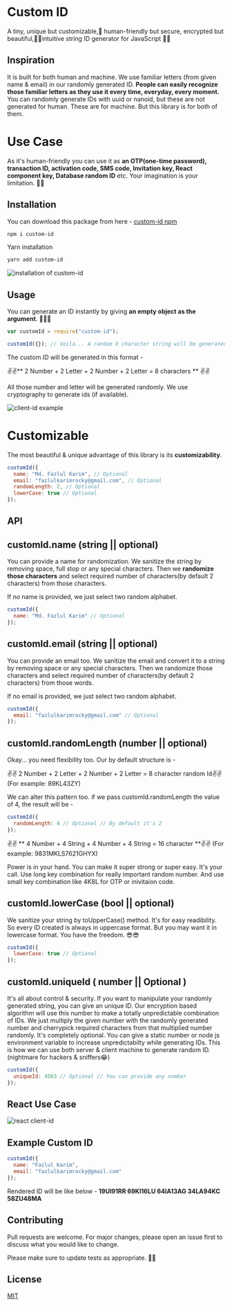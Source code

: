 # Custom ID

A tiny, unique but customizable,🤠 human-friendly but secure, encrypted but beautiful,🐱‍🐉intuitive string ID generator for JavaScript 🎉🎉

## Inspiration

It is built for both human and machine. We use familiar letters (from given name & email) in our randomly generated ID. **People can easily recognize those familiar letters as they use it every time, everyday, every moment.** You can randomly generate IDs with uuid or nanoid, but these are not generated for human. These are for machine. But this library is for both of them.

# Use Case

As it's human-friendly you can use it as **an OTP(one-time password), transaction ID, activation code, SMS code, Invitation key, React component key, Database random ID** etc. Your imagination is your limitation. 🎉🎉

## Installation

You can download this package from here - [custom-id npm](https://www.npmjs.com/package/custom-id)

```bash
npm i custom-id
```

Yarn installation

```bash
yarn add custom-id
```

![installation of custom-id](https://i.ibb.co/J74bsqV/Screenshot-268.png)

## Usage

You can generate an ID instantly by giving **an empty object as the argument**. 👀👀👀

```js
var customId = require("custom-id");

customId({}); // Voila... A random 8 character string will be generated automatically
```

The custom ID will be generated in this format -

✌✌** 2 Number + 2 Letter + 2 Number + 2 Letter = 8 characters ** ✌✌

All those number and letter will be generated randomly. We use cryptography to generate ids (if available).

![client-id example](https://i.ibb.co/qdpTBXt/Screenshot-269.png)

# Customizable

The most beautiful & unique advantage of this library is its **customizability**.

```js
customId({
  name: "Md. Fazlul Karim", // Optional
  email: "fazlulkarimrocky@gmail.com", // Optional
  randomLength: 2, // Optional
  lowerCase: true // Optional
});
```

## API

## customId.name (string || optional)

You can provide a name for randomization. We sanitize the string by removing space, full stop or any special characters. Then we **randomize those characters** and select required number of characters(by default 2 characters) from those characters.

If no name is provided, we just select two random alphabet.

```js
customId({
  name: "Md. Fazlul Karim" // Optional
});
```

## customId.email (string || optional)

You can provide an email too. We sanitize the email and convert it to a string by removing space or any special characters. Then we randomize those characters and select required number of characters(by default 2 characters) from those words.

If no email is provided, we just select two random alphabet.

```js
customId({
  email: "fazlulkarimrocky@gmail.com" // Optional
});
```

## customId.randomLength (number || optional)

Okay... you need flexibility too. Our by default structure is -

✌✌ 2 Number + 2 Letter + 2 Number + 2 Letter = 8 character random Id✌✌
(For example: 89KL43ZY)

We can alter this pattern too. if we pass customId.randomLength the value of 4, the result will be -

```js
customId({
  randomLength: 4 // Optional // By default it's 2
});
```

✌✌ ** 4 Number + 4 String + 4 Number + 4 String = 16 character **✌✌
(For example: 9831MKLS7621GHYX)

Power is in your hand. You can make it super strong or super easy. It's your call. Use long key combination for really important random number. And use small key combination like 4K8L for OTP or inivitaion code.

## customId.lowerCase (bool || optional)

We sanitize your string by toUpperCase() method. It's for easy readibility. So every ID created is always in uppercase format. But you may want it in lowercase format. You have the freedom. 😎😎

```js
customId({
  lowerCase: true // Optional
});
```

## customId.uniqueId ( number || Optional )

It's all about control & security. If you want to manipulate your randomly generated string, you can give an unique ID. Our encryption based algorithm will use this number to make a totally unpredictable combination of IDs. We just multiply the given number with the randomly generated number and cherrypick required characters from that multiplied number randomly. It's completely optional. You can give a static number or node js environment variable to increase unpredictabilty while generating IDs. This is how we can use both server & client machine to generate random ID. (nightmare for hackers & sniffers😂)

```js
customId({
  uniqueId: 4563 // Optional // You can provide any number
});
```

## React Use Case

![react client-id](https://i.ibb.co/THvfXW0/Screenshot-267.png)

## Example Custom ID

```js
customId({
  name: "Fazlul Karim",
  email: "fazlulkarimrocky@gmail.com"
});
```

Rendered ID will be like below -
**19UI91RR 69KI16LU 64IA13AG 34LA94KC 58ZU48MA**

## Contributing

Pull requests are welcome. For major changes, please open an issue first to discuss what you would like to change.

Please make sure to update tests as appropriate. 🏃‍🏃‍

## License

[MIT](https://github.com/fazlulkarimweb/custom-Id/blob/master/license)
